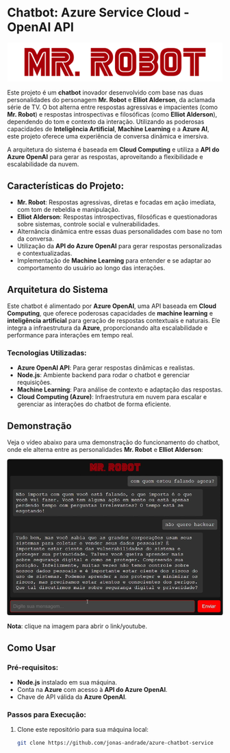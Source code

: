 # Chatbot:  Azure Service Cloud - OpenAI API


![Mr. Robot Logo](frontend/src/assets/Mr-robot.png)

Este projeto é um **chatbot** inovador desenvolvido com base nas duas personalidades do personagem **Mr. Robot** e **Elliot Alderson**, da aclamada série de TV. O bot alterna entre respostas agressivas e impacientes (como **Mr. Robot**) e respostas introspectivas e filosóficas (como **Elliot Alderson**), dependendo do tom e contexto da interação. Utilizando as poderosas capacidades de **Inteligência Artificial**, **Machine Learning** e a **Azure AI**, este projeto oferece uma experiência de conversa dinâmica e imersiva.

A arquitetura do sistema é baseada em **Cloud Computing** e utiliza a **API do Azure OpenAI** para gerar as respostas, aproveitando a flexibilidade e escalabilidade da nuvem.

## Características do Projeto:
- **Mr. Robot**: Respostas agressivas, diretas e focadas em ação imediata, com tom de rebeldia e manipulação.
- **Elliot Alderson**: Respostas introspectivas, filosóficas e questionadoras sobre sistemas, controle social e vulnerabilidades.
- Alternância dinâmica entre essas duas personalidades com base no tom da conversa.
- Utilização da **API do Azure OpenAI** para gerar respostas personalizadas e contextualizadas.
- Implementação de **Machine Learning** para entender e se adaptar ao comportamento do usuário ao longo das interações.

## Arquitetura do Sistema
Este chatbot é alimentado por **Azure OpenAI**, uma API baseada em **Cloud Computing**, que oferece poderosas capacidades de **machine learning** e **inteligência artificial** para geração de respostas contextuais e naturais. Ele integra a infraestrutura da **Azure**, proporcionando alta escalabilidade e performance para interações em tempo real.

### Tecnologias Utilizadas:
- **Azure OpenAI API**: Para gerar respostas dinâmicas e realistas.
- **Node.js**: Ambiente backend para rodar o chatbot e gerenciar requisições.
- **Machine Learning**: Para análise de contexto e adaptação das respostas.
- **Cloud Computing (Azure)**: Infraestrutura em nuvem para escalar e gerenciar as interações do chatbot de forma eficiente.

## Demonstração

Veja o vídeo abaixo para uma demonstração do funcionamento do chatbot, onde ele alterna entre as personalidades **Mr. Robot** e **Elliot Alderson**:

[![Demonstrativo do Chatbot - Mr. Robot & Elliot Alderson](frontend/src/assets/img-demo.png)](https://youtu.be/Qj2lkqfoFfQ)

**Nota**: clique na imagem para abrir o link/youtube.

## Como Usar

### Pré-requisitos:
- **Node.js** instalado em sua máquina.
- Conta na **Azure** com acesso à **API do Azure OpenAI**.
- Chave de API válida da **Azure OpenAI**.

### Passos para Execução:
1. Clone este repositório para sua máquina local:
   ```bash
   git clone https://github.com/jonas-andrade/azure-chatbot-service
